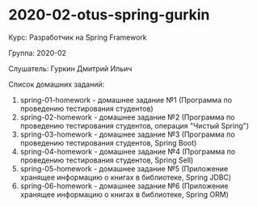 # 2020-02-otus-spring-gurkin

Курс: Разработчик на Spring Framework

Группа: 2020-02

Слушатель: Гуркин Дмитрий Ильич

Список домашних заданий:
1. spring-01-homework - домашнее задание №1 (Программа по проведению тестирования студентов)
2. spring-02-homework - домашнее задание №2 (Программа по проведению тестирования студентов, операция "Чистый Spring")
3. spring-03-homework - домашнее задание №3 (Программа по проведению тестирования студентов, Spring Boot)
4. spring-04-homework - домашнее задание №4 (Программа по проведению тестирования студентов, Spring Sell)
5. spring-05-homework - домашнее задание №5 (Приложение хранящее информацию о книгах в библиотеке, Spring JDBC)
6. spring-06-homework - домашнее задание №6 (Приложение хранящее информацию о книгах в библиотеке, Spring ORM)
